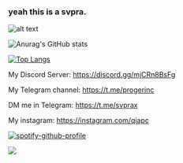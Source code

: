 ### yeah this is a svpra.



![alt text](https://avatars.mds.yandex.net/get-zen-logos/223306/pub_5f6770998433a623dae6b6b6_5f6771724c07ce06042e4998/xxh)

![Anurag's GitHub stats](https://github-readme-stats.vercel.app/api?username=svpra&theme=omni&count_private=true&icons=true)

[![Top Langs](https://github-readme-stats.vercel.app/api/top-langs/?username=svpra&layout=compact&theme=dark)](https://github.com/anuraghazra/github-readme-stats)

My Discord Server: https://discord.gg/mjCRn8BsFg

My Telegram channel: https://t.me/progerinc

DM me in Telegram: https://t.me/svprax

My instagram: https://instagram.com/qiapc

[![spotify-github-profile](https://spotify-github-profile.vercel.app/api/view?uid=dko1n4ehyz1kxpjbmb243zfmh&cover_image=false&theme=default&bar_color=53b14f&bar_color_cover=false)](https://github.com/kittinan/spotify-github-profile)


![](https://komarev.com/ghpvc/?username=svpra&color=brightgreen)
